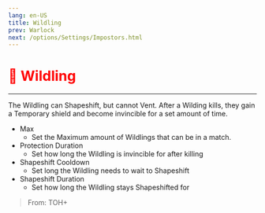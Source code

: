 ```yaml
---
lang: en-US
title: Wildling
prev: Warlock
next: /options/Settings/Impostors.html
---
```


# <font color="red">🐺 <b>Wildling</b></font> <Badge text="Concealing" type="tip" vertical="middle"/>

***

The Wildling can Shapeshift, but cannot Vent. After a Wilding kills, they gain a Temporary shield and become invincible for a set amount of time.

- Max
  - Set the Maximum amount of Wildlings that can be in a match.
- Protection Duration
  - Set how long the Wildling is invincible for after killing
- Shapeshift Cooldown
  - Set long the Wildling needs to wait to Shapeshift
- Shapeshift Duration
  - Set how long the Wildling stays Shapeshifted for

> From: TOH+
